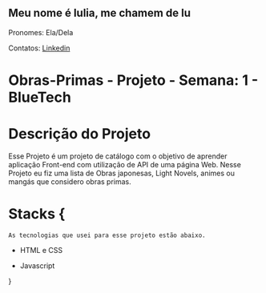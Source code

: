 ## Meu nome é Iulia, me chamem de Iu
Pronomes: Ela/Dela

Contatos: <a href="https://www.linkedin.com/in/iulia-mitch-f-dos-santos-29b015230/">Linkedin</a>

# Obras-Primas - Projeto - Semana: 1 - BlueTech

# Descrição do Projeto
Esse Projeto é um projeto de catálogo com o objetivo de aprender aplicação Front-end com utilização de API de uma página Web. Nesse Projeto eu fiz uma lista de Obras japonesas, Light Novels, animes ou mangás que considero obras primas.



# Stacks {
    As tecnologias que usei para esse projeto estão abaixo.
    
   - HTML e CSS

   - Javascript


}

